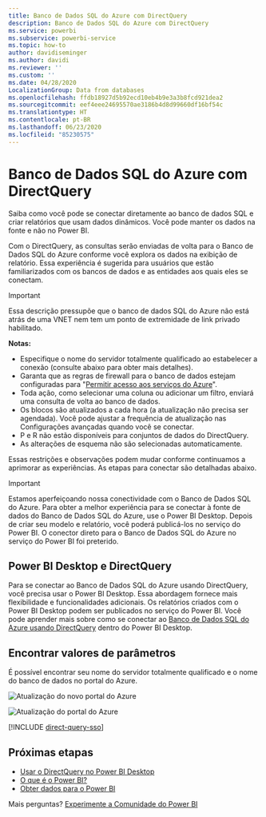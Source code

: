 ```yaml
---
title: Banco de Dados SQL do Azure com DirectQuery
description: Banco de Dados SQL do Azure com DirectQuery
ms.service: powerbi
ms.subservice: powerbi-service
ms.topic: how-to
author: davidiseminger
ms.author: davidi
ms.reviewer: ''
ms.custom: ''
ms.date: 04/28/2020
LocalizationGroup: Data from databases
ms.openlocfilehash: ffdb18927d5b92ecd10eb4b9e3a3b8fcd921dea2
ms.sourcegitcommit: eef4eee24695570ae3186b4d8d99660df16bf54c
ms.translationtype: HT
ms.contentlocale: pt-BR
ms.lasthandoff: 06/23/2020
ms.locfileid: "85230575"
---
```

# <a name="azure-sql-database-with-directquery"></a>Banco de Dados SQL do Azure com DirectQuery

Saiba como você pode se conectar diretamente ao banco de dados SQL e criar relatórios que usam dados dinâmicos. Você pode manter os dados na fonte e não no Power BI.

Com o DirectQuery, as consultas serão enviadas de volta para o Banco de Dados SQL do Azure conforme você explora os dados na exibição de relatório. Essa experiência é sugerida para usuários que estão familiarizados com os bancos de dados e as entidades aos quais eles se conectam.

> [!Important]
> Essa descrição pressupõe que o banco de dados SQL do Azure não está atrás de uma VNET nem tem um ponto de extremidade de link privado habilitado.

**Notas:**

* Especifique o nome do servidor totalmente qualificado ao estabelecer a conexão (consulte abaixo para obter mais detalhes).
* Garanta que as regras de firewall para o banco de dados estejam configuradas para "[Permitir acesso aos serviços do Azure](https://docs.microsoft.com/azure/sql-database/sql-database-networkaccess-overview#allow-azure-services)".
* Toda ação, como selecionar uma coluna ou adicionar um filtro, enviará uma consulta de volta ao banco de dados.
* Os blocos são atualizados a cada hora (a atualização não precisa ser agendada). Você pode ajustar a frequência de atualização nas Configurações avançadas quando você se conectar.
* P e R não estão disponíveis para conjuntos de dados do DirectQuery.
* As alterações de esquema não são selecionadas automaticamente.

Essas restrições e observações podem mudar conforme continuamos a aprimorar as experiências. As etapas para conectar são detalhadas abaixo.

> [!Important]
> Estamos aperfeiçoando nossa conectividade com o Banco de Dados SQL do Azure.  Para obter a melhor experiência para se conectar à fonte de dados do Banco de Dados SQL do Azure, use o Power BI Desktop.  Depois de criar seu modelo e relatório, você poderá publicá-los no serviço do Power BI.  O conector direto para o Banco de Dados SQL do Azure no serviço do Power BI foi preterido.

## <a name="power-bi-desktop-and-directquery"></a>Power BI Desktop e DirectQuery

Para se conectar ao Banco de Dados SQL do Azure usando DirectQuery, você precisa usar o Power BI Desktop. Essa abordagem fornece mais flexibilidade e funcionalidades adicionais. Os relatórios criados com o Power BI Desktop podem ser publicados no serviço do Power BI. Você pode aprender mais sobre como se conectar ao [Banco de Dados SQL do Azure usando DirectQuery](desktop-use-directquery.md) dentro do Power BI Desktop.

## <a name="find-parameter-values"></a>Encontrar valores de parâmetros

É possível encontrar seu nome do servidor totalmente qualificado e o nome do banco de dados no portal do Azure.

![Atualização do novo portal do Azure](media/service-azure-sql-database-with-direct-connect/azureportnew_update.png)

![Atualização do portal do Azure](media/service-azure-sql-database-with-direct-connect/azureportal_update.png)

[!INCLUDE [direct-query-sso](../includes/direct-query-sso.md)]

## <a name="next-steps"></a>Próximas etapas

* [Usar o DirectQuery no Power BI Desktop](desktop-use-directquery.md)  
* [O que é o Power BI?](../fundamentals/power-bi-overview.md)  
* [Obter dados para o Power BI](service-get-data.md)  

Mais perguntas? [Experimente a Comunidade do Power BI](https://community.powerbi.com/)
